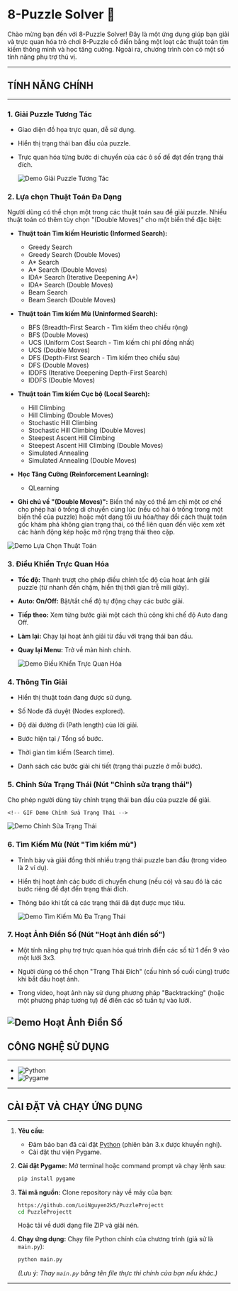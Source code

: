 # 8-Puzzle Solver 🧩

Chào mừng bạn đến với 8-Puzzle Solver! Đây là một ứng dụng giúp bạn giải và trực quan hóa trò chơi 8-Puzzle cổ điển bằng một loạt các thuật toán tìm kiếm thông minh và học tăng cường. Ngoài ra, chương trình còn có một số tính năng phụ trợ thú vị.


-----------------------------------
## TÍNH NĂNG CHÍNH
-----------------------------------

### 1. Giải Puzzle Tương Tác
*   Giao diện đồ họa trực quan, dễ sử dụng.
*   Hiển thị trạng thái ban đầu của puzzle.
*   Trực quan hóa từng bước di chuyển của các ô số để đạt đến trạng thái đích.

    <!-- GIF Demo Giải Puzzle Tương Tác -->
    ![Demo Giải Puzzle Tương Tác](assets/gifs/GiaiThuatToan.gif)

### 2. Lựa chọn Thuật Toán Đa Dạng
Người dùng có thể chọn một trong các thuật toán sau để giải puzzle. Nhiều thuật toán có thêm tùy chọn "(Double Moves)" cho một biến thể đặc biệt:

*   **Thuật toán Tìm kiếm Heuristic (Informed Search):**
    *   Greedy Search
    *   Greedy Search (Double Moves)
    *   A* Search
    *   A* Search (Double Moves)
    *   IDA* Search (Iterative Deepening A*)
    *   IDA* Search (Double Moves)
    *   Beam Search
    *   Beam Search (Double Moves)
*   **Thuật toán Tìm kiếm Mù (Uninformed Search):**
    *   BFS (Breadth-First Search - Tìm kiếm theo chiều rộng)
    *   BFS (Double Moves)
    *   UCS (Uniform Cost Search - Tìm kiếm chi phí đồng nhất)
    *   UCS (Double Moves)
    *   DFS (Depth-First Search - Tìm kiếm theo chiều sâu)
    *   DFS (Double Moves)
    *   IDDFS (Iterative Deepening Depth-First Search)
    *   IDDFS (Double Moves)
*   **Thuật toán Tìm kiếm Cục bộ (Local Search):**
    *   Hill Climbing
    *   Hill Climbing (Double Moves)
    *   Stochastic Hill Climbing
    *   Stochastic Hill Climbing (Double Moves)
    *   Steepest Ascent Hill Climbing
    *   Steepest Ascent Hill Climbing (Double Moves)
    *   Simulated Annealing
    *   Simulated Annealing (Double Moves)
*   **Học Tăng Cường (Reinforcement Learning):**
    *   QLearning

*   **Ghi chú về "(Double Moves)":** Biến thể này có thể ám chỉ một cơ chế cho phép hai ô trống di chuyển cùng lúc (nếu có hai ô trống trong một biến thể của puzzle) hoặc một dạng tối ưu hóa/thay đổi cách thuật toán gốc khám phá không gian trạng thái, có thể liên quan đến việc xem xét các hành động kép hoặc mở rộng trạng thái theo cặp.

    <!-- GIF Demo Lựa Chọn Thuật Toán (Nếu có) -->
   ![Demo Lựa Chọn Thuật Toán](assets/gifs/DemoChonThuatToan.gif)

### 3. Điều Khiển Trực Quan Hóa
*   **Tốc độ:** Thanh trượt cho phép điều chỉnh tốc độ của hoạt ảnh giải puzzle (từ nhanh đến chậm, hiển thị thời gian trễ mili giây).
*   **Auto: On/Off:** Bật/tắt chế độ tự động chạy các bước giải.
*   **Tiếp theo:** Xem từng bước giải một cách thủ công khi chế độ Auto đang Off.
*   **Làm lại:** Chạy lại hoạt ảnh giải từ đầu với trạng thái ban đầu.
*   **Quay lại Menu:** Trở về màn hình chính.

    <!-- GIF Demo Điều Khiển Trực Quan Hóa -->
    ![Demo Điều Khiển Trực Quan Hóa](assets/gifs/DieuKhienTrucQuanHoa.gif)

### 4. Thông Tin Giải
*   Hiển thị thuật toán đang được sử dụng.
*   Số Node đã duyệt (Nodes explored).
*   Độ dài đường đi (Path length) của lời giải.
*   Bước hiện tại / Tổng số bước.
*   Thời gian tìm kiếm (Search time).
*   Danh sách các bước giải chi tiết (trạng thái puzzle ở mỗi bước).

    <!-- GIF Demo Thông Tin Giải (Nếu có) -->
   

### 5. Chỉnh Sửa Trạng Thái (Nút "Chỉnh sửa trạng thái")
Cho phép người dùng tùy chỉnh trạng thái ban đầu của puzzle để giải.

    <!-- GIF Demo Chỉnh Sửa Trạng Thái -->
  ![Demo Chỉnh Sửa Trạng Thái](assets/gifs/ChinhSuaTrangThai.gif)

### 6. Tìm Kiếm Mù (Nút "Tìm kiếm mù")
*   Trình bày và giải đồng thời nhiều trạng thái puzzle ban đầu (trong video là 2 ví dụ).
*   Hiển thị hoạt ảnh các bước di chuyển chung (nếu có) và sau đó là các bước riêng để đạt đến trạng thái đích.
*   Thông báo khi tất cả các trạng thái đã đạt được mục tiêu.

    <!-- GIF Demo Tìm Kiếm Mù Đa Trạng Thái -->
    ![Demo Tìm Kiếm Mù Đa Trạng Thái](assets/gifs/BlindSearch.gif)
### 7. Hoạt Ảnh Điền Số (Nút "Hoạt ảnh điền số")
*   Một tính năng phụ trợ trực quan hóa quá trình điền các số từ 1 đến 9 vào một lưới 3x3.
*   Người dùng có thể chọn "Trạng Thái Đích" (cấu hình số cuối cùng) trước khi bắt đầu hoạt ảnh.
*   Trong video, hoạt ảnh này sử dụng phương pháp "Backtracking" (hoặc một phương pháp tương tự) để điền các số tuần tự vào lưới.

    <!-- GIF Demo Hoạt Ảnh Điền Số -->
   ![Demo Hoạt Ảnh Điền Số](assets/gifs/BackTracking.gif)
-----------------------------------
## CÔNG NGHỆ SỬ DỤNG
-----------------------------------
*   ![Python](https://img.shields.io/badge/Python-3776AB?style=for-the-badge&logo=python&logoColor=white)
*   ![Pygame](https://img.shields.io/badge/PyGame-005500?style=for-the-badge&logo=pygame&logoColor=white) <!-- Màu badge có thể không chính xác, bạn có thể tự tùy chỉnh -->

-----------------------------------
## CÀI ĐẶT VÀ CHẠY ỨNG DỤNG
-----------------------------------
1.  **Yêu cầu:**
    *   Đảm bảo bạn đã cài đặt [Python](https://www.python.org/downloads/) (phiên bản 3.x được khuyến nghị).
    *   Cài đặt thư viện Pygame.

2.  **Cài đặt Pygame:**
    Mở terminal hoặc command prompt và chạy lệnh sau:
    ```bash
    pip install pygame
    ```

3.  **Tải mã nguồn:**
    Clone repository này về máy của bạn:
    ```bash
    https://github.com/LoiNguyen2k5/PuzzleProjectt
    cd PuzzleProjectt
    ```
    Hoặc tải về dưới dạng file ZIP và giải nén.

4.  **Chạy ứng dụng:**
    Chạy file Python chính của chương trình (giả sử là `main.py`):
    ```bash
    python main.py
    ```
    *(Lưu ý: Thay `main.py` bằng tên file thực thi chính của bạn nếu khác.)*

-----------------------------------
